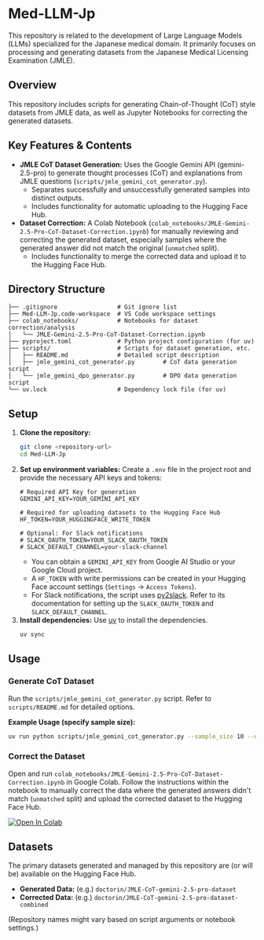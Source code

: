 # Med-LLM-Jp

This repository is related to the development of Large Language Models (LLMs) specialized for the Japanese medical domain. It primarily focuses on processing and generating datasets from the Japanese Medical Licensing Examination (JMLE).

## Overview

This repository includes scripts for generating Chain-of-Thought (CoT) style datasets from JMLE data, as well as Jupyter Notebooks for correcting the generated datasets.

## Key Features & Contents

*   **JMLE CoT Dataset Generation:** Uses the Google Gemini API (gemini-2.5-pro) to generate thought processes (CoT) and explanations from JMLE questions (`scripts/jmle_gemini_cot_generator.py`).
    *   Separates successfully and unsuccessfully generated samples into distinct outputs.
    *   Includes functionality for automatic uploading to the Hugging Face Hub.
*   **Dataset Correction:** A Colab Notebook (`colab_notebooks/JMLE-Gemini-2.5-Pro-CoT-Dataset-Correction.ipynb`) for manually reviewing and correcting the generated dataset, especially samples where the generated answer did not match the original (`unmatched` split).
    *   Includes functionality to merge the corrected data and upload it to the Hugging Face Hub.

## Directory Structure

```
├── .gitignore                 # Git ignore list
├── Med-LLM-Jp.code-workspace  # VS Code workspace settings
├── colab_notebooks/           # Notebooks for dataset correction/analysis
│   └── JMLE-Gemini-2.5-Pro-CoT-Dataset-Correction.ipynb
├── pyproject.toml             # Python project configuration (for uv)
├── scripts/                   # Scripts for dataset generation, etc.
│   ├── README.md              # Detailed script description
│   ├── jmle_gemini_cot_generator.py        # CoT data generation script
│   └── jmle_gemini_dpo_generator.py        # DPO data generation script
└── uv.lock                    # Dependency lock file (for uv)
```

## Setup

1.  **Clone the repository:**
    ```bash
    git clone <repository-url>
    cd Med-LLM-Jp
    ```
2.  **Set up environment variables:**
    Create a `.env` file in the project root and provide the necessary API keys and tokens:
    ```env
    # Required API Key for generation
    GEMINI_API_KEY=YOUR_GEMINI_API_KEY

    # Required for uploading datasets to the Hugging Face Hub
    HF_TOKEN=YOUR_HUGGINGFACE_WRITE_TOKEN

    # Optional: For Slack notifications
    # SLACK_OAUTH_TOKEN=YOUR_SLACK_OAUTH_TOKEN
    # SLACK_DEFAULT_CHANNEL=your-slack-channel
    ```
    *   You can obtain a `GEMINI_API_KEY` from Google AI Studio or your Google Cloud project.
    *   A `HF_TOKEN` with write permissions can be created in your Hugging Face account settings (`Settings` -> `Access Tokens`).
    *   For Slack notifications, the script uses [py2slack](https://github.com/docto-rin/py2slack). Refer to its documentation for setting up the `SLACK_OAUTH_TOKEN` and `SLACK_DEFAULT_CHANNEL`.
3.  **Install dependencies:**
    Use [uv](https://github.com/astral-sh/uv) to install the dependencies.
    ```bash
    uv sync
    ```

## Usage

### Generate CoT Dataset

Run the `scripts/jmle_gemini_cot_generator.py` script.
Refer to `scripts/README.md` for detailed options.

**Example Usage (specify sample size):**
```bash
uv run python scripts/jmle_gemini_cot_generator.py --sample_size 10 --use_system_prompt
```

### Correct the Dataset

Open and run `colab_notebooks/JMLE-Gemini-2.5-Pro-CoT-Dataset-Correction.ipynb` in Google Colab.
Follow the instructions within the notebook to manually correct the data where the generated answers didn't match (`unmatched` split) and upload the corrected dataset to the Hugging Face Hub.

[![Open In Colab](https://colab.research.google.com/assets/colab-badge.svg)](https://colab.research.google.com/github/docto-rin/Med-LLM-Jp/blob/main/colab_notebooks/JMLE-Gemini-2.5-Pro-CoT-Dataset-Correction.ipynb)

## Datasets

The primary datasets generated and managed by this repository are (or will be) available on the Hugging Face Hub.

*   **Generated Data:** (e.g.) `doctorin/JMLE-CoT-gemini-2.5-pro-dataset`
*   **Corrected Data:** (e.g.) `doctorin/JMLE-CoT-gemini-2.5-pro-dataset-combined`

(Repository names might vary based on script arguments or notebook settings.)
